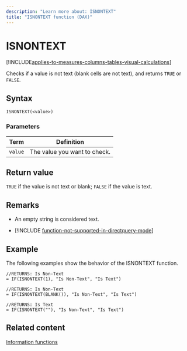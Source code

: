 ```yaml
---
description: "Learn more about: ISNONTEXT"
title: "ISNONTEXT function (DAX)"
---
```

# ISNONTEXT

[!INCLUDE[applies-to-measures-columns-tables-visual-calculations](includes/applies-to-measures-columns-tables-visual-calculations.md)]

Checks if a value is not text (blank cells are not text), and returns `TRUE` or `FALSE`.

## Syntax

```dax
ISNONTEXT(<value>)
```

### Parameters

|Term|Definition|
|--------|--------------|
|`value`|The value you want to check.|

## Return value

`TRUE` if the value is not text or blank; `FALSE` if the value is text.

## Remarks

- An empty string is considered text.

- [!INCLUDE [function-not-supported-in-directquery-mode](includes/function-not-supported-in-directquery-mode.md)]

## Example

The following examples show the behavior of the ISNONTEXT function.

```dax
//RETURNS: Is Non-Text
= IF(ISNONTEXT(1), "Is Non-Text", "Is Text")

//RETURNS: Is Non-Text
= IF(ISNONTEXT(BLANK()), "Is Non-Text", "Is Text")

//RETURNS: Is Text
= IF(ISNONTEXT(""), "Is Non-Text", "Is Text")
```

## Related content

[Information functions](information-functions-dax.md)
